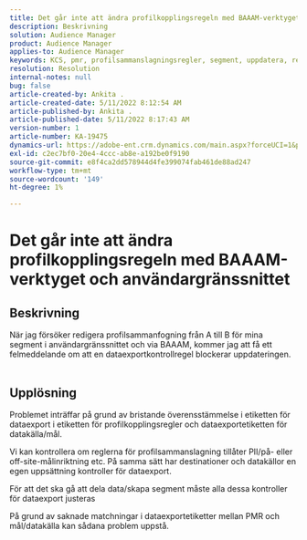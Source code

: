 ```yaml
---
title: Det går inte att ändra profilkopplingsregeln med BAAAM-verktyget och användargränssnittet
description: Beskrivning
solution: Audience Manager
product: Audience Manager
applies-to: Audience Manager
keywords: KCS, pmr, profilsammanslagningsregler, segment, uppdatera, redigera
resolution: Resolution
internal-notes: null
bug: false
article-created-by: Ankita .
article-created-date: 5/11/2022 8:12:54 AM
article-published-by: Ankita .
article-published-date: 5/11/2022 8:17:43 AM
version-number: 1
article-number: KA-19475
dynamics-url: https://adobe-ent.crm.dynamics.com/main.aspx?forceUCI=1&pagetype=entityrecord&etn=knowledgearticle&id=19c23222-02d1-ec11-a7b5-0022480a8d10
exl-id: c2ec7bf0-20e4-4ccc-ab8e-a192be0f9190
source-git-commit: e8f4ca2dd578944d4fe399074fab461de88ad247
workflow-type: tm+mt
source-wordcount: '149'
ht-degree: 1%

---
```


# Det går inte att ändra profilkopplingsregeln med BAAAM-verktyget och användargränssnittet

## Beskrivning

När jag försöker redigera profilsammanfogning från A till B för mina segment i användargränssnittet och via BAAAM, kommer jag att få ett felmeddelande om att en dataexportkontrollregel blockerar uppdateringen.
<br> 

## Upplösning


Problemet inträffar på grund av bristande överensstämmelse i etiketten för dataexport i etiketten för profilkopplingsregler och dataexportetiketten för datakälla/mål.

Vi kan kontrollera om reglerna för profilsammanslagning tillåter PII/på- eller off-site-målinriktning etc. På samma sätt har destinationer och datakällor en egen uppsättning kontroller för dataexport.

För att det ska gå att dela data/skapa segment måste alla dessa kontroller för dataexport justeras

På grund av saknade matchningar i dataexportetiketter mellan PMR och mål/datakälla kan sådana problem uppstå.
